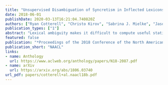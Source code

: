 ```yaml
---
title: "Unsupervised Disambiguation of Syncretism in Inflected Lexicons"
date: 2018-06-01
publishDate: 2020-03-13T16:21:04.740820Z
authors: ["Ryan Cotterell", "Christo Kirov", "Sabrina J. Mielke", "Jason Eisner"]
publication_types: ["1"]
abstract: "Lexical ambiguity makes it difficult to compute useful statistics of a corpus. A given word form might represent any of several morphological feature bundles. One can, however, use unsupervised learning (as in EM) to fit a model that probabilistically disambiguates word forms. We present such an approach, which employs a neural network to smoothly model a prior distribution over feature bundles (even rare ones). Although this basic model does not consider a token's context, that very property allows it to operate on a simple list of unigram type counts, partitioning each count among different analyses of that unigram. We discuss evaluation metrics for this novel task and report results on 5 languages."
featured: false
publication: "*Proceedings of the 2018 Conference of the North American Chapter of the Association for Computational Linguistics: Human Language Technologies*"
publication_short: "NAACL"
links:
- name: Anthology
  url: https://www.aclweb.org/anthology/papers/N18-2087.pdf
- name: arXiv
  url: https://arxiv.org/abs/1806.03740
url_pdf: papers/cotterell+al.naacl18b.pdf
---
```


